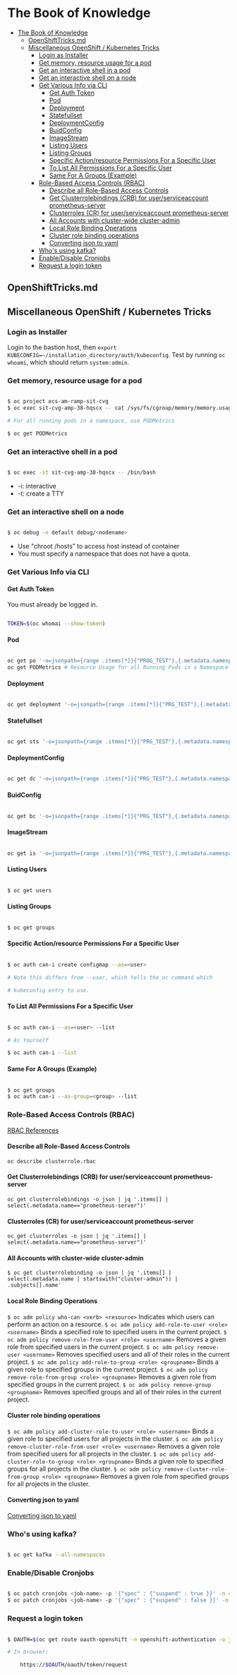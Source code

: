 # The Book of Knowledge

- [The Book of Knowledge](#the-book-of-knowledge)
  - [OpenShiftTricks.md](#openshifttricksmd)
  - [Miscellaneous OpenShift / Kubernetes Tricks](#miscellaneous-openshift--kubernetes-tricks)
    - [Login as Installer](#login-as-installer)
    - [Get memory, resource usage for a pod](#get-memory-resource-usage-for-a-pod)
    - [Get an interactive shell in a pod](#get-an-interactive-shell-in-a-pod)
    - [Get an interactive shell on a node](#get-an-interactive-shell-on-a-node)
    - [Get Various Info via CLI](#get-various-info-via-cli)
      - [Get Auth Token](#get-auth-token)
      - [Pod](#pod)
      - [Deployment](#deployment)
      - [Statefullset](#statefullset)
      - [DeploymentConfig](#deploymentconfig)
      - [BuidConfig](#buidconfig)
      - [ImageStream](#imagestream)
      - [Listing Users](#listing-users)
      - [Listing Groups](#listing-groups)
      - [Specific Action/resource Permissions For a Specific User](#specific-actionresource-permissions-for-a-specific-user)
      - [To List All Permissions For a Specific User](#to-list-all-permissions-for-a-specific-user)
      - [Same For A Groups (Example)](#same-for-a-groups-example)
    - [Role-Based Access Controls (RBAC)](#role-based-access-controls-rbac)
      - [Describe all Role-Based Access Controls](#describe-all-role-based-access-controls)
      - [Get Clusterrolebindings (CRB) for user/serviceaccount prometheus-server](#get-clusterrolebindings-crb-for-userserviceaccount-prometheus-server)
      - [Clusterroles (CR) for user/serviceaccount prometheus-server](#clusterroles-cr-for-userserviceaccount-prometheus-server)
      - [All Accounts with cluster-wide cluster-admin](#all-accounts-with-cluster-wide-cluster-admin)
      - [Local Role Binding Operations](#local-role-binding-operations)
      - [Cluster role binding operations](#cluster-role-binding-operations)
      - [Converting json to yaml](#converting-json-to-yaml)
    - [Who's using kafka?](#whos-using-kafka)
    - [Enable/Disable Cronjobs](#enabledisable-cronjobs)
    - [Request a login token](#request-a-login-token)

## OpenShiftTricks.md

## Miscellaneous OpenShift / Kubernetes Tricks

### Login as Installer

Login to the bastion host, then `export KUBECONFIG=~/installation_directory/auth/kubeconfig`.
Test by running `oc whoami`, which should return `system:admin`.

### Get memory, resource usage for a pod

``` bash

$ oc project ecs-am-ramp-sit-cvg
$ oc exec sit-cvg-amp-38-hqscx -- cat /sys/fs/cgroup/memory/memory.usage_in_bytes

# For all running pods in a namespace, use PODMetrics

$ oc get PODMetrics

```

### Get an interactive shell in a pod

``` bash

$ oc exec -it sit-cvg-amp-38-hqscx -- /bin/bash

```

* \-i: interactive
* \-t: create a TTY

### Get an interactive shell on a node

``` bash

$ oc debug -n default debug/<nodename>

```

* Use "chroot /hosts" to access host instead of container
* You must specify a namespace that does not have a quota.

### Get Various Info via CLI

#### Get Auth Token

You must already be logged in.

``` bash

TOKEN=$(oc whomai --show-token)

```

#### Pod

``` bash

oc get po '-o=jsonpath={range .items[*]}{"PROG_TEST"},{.metadata.namespace}{","}{.metadata.name}{","}{.spec.containers[].image}{"\n"}' -A |grep redhat
oc get PODMetrics # Resource Usage for all Running Pods in a Namespace

```

#### Deployment

``` bash

oc get deployment '-o=jsonpath={range .items[*]}{"PRG_TEST"},{.metadata.namespace}{","}{.spec.template.spec.containers[].name}{","}{.spec.template.spec.containers[].image}{"\n"}' -A|grep redhat

```

#### Statefullset

``` bash

oc get sts '-o=jsonpath={range .items[*]}{"PRG_TEST"},{.metadata.namespace}{","}{.spec.template.spec.containers[].name}{","}{.spec.template.spec.containers[].image}{"\n"}' -A|grep redhat

```

#### DeploymentConfig

``` bash

oc get dc '-o=jsonpath={range .items[*]}{"PRG_TEST"},{.metadata.namespace}{","}{.spec.template.spec.containers[].name}{","}{.spec.template.spec.containers[].image}{"\n"}' -A|grep redhat

```

#### BuidConfig

``` bash

oc get bc '-o=jsonpath={range .items[*]}{"PRG_TEST"},{.metadata.namespace}{","}{.metadata.name}{","}{.spec.triggers[].imageChange.lastTriggeredImageID}{"\n"}{end}' -A|grep redhat

```

#### ImageStream

``` bash

oc get is '-o=jsonpath={range .items[*]}{"PRG_TEST"},{.metadata.namespace}{","}{.metadata.name}{","}{.spec.tags[].from.name}{"\n"}{end}' -A|grep redhat

```

#### Listing Users

``` bash

$ oc get users

```

#### Listing Groups

``` bash

$ oc get groups

```

#### Specific Action/resource Permissions For a Specific User

``` bash

$ oc auth can-i create configmap --as=<user>

# Note this differs from --user, which tells the oc command which

# kubeconfig entry to use.

```

#### To List All Permissions For a Specific User

``` bash

$ oc auth can-i --as=<user> --list

# As Yourself

$ oc auth can-i --list

```

#### Same For A Groups (Example)

``` bash

$ oc get groups
$ oc auth can-i --as-group=<group> --list

```

### Role-Based Access Controls (RBAC)

[RBAC References](https://docs.openshift.com/container-platform/4.9/authentication/using-rbac.html)

#### Describe all Role-Based Access Controls

` oc describe clusterrole.rbac `

#### Get Clusterrolebindings (CRB) for user/serviceaccount prometheus-server

` oc get clusterrolebindings -o json | jq '.items[] | select(.metadata.name=="prometheus-server")' `

#### Clusterroles (CR) for user/serviceaccount prometheus-server

` oc get clusterroles -o json | jq '.items[] | select(.metadata.name=="prometheus-server")' `

#### All Accounts with cluster-wide cluster-admin

`$ oc get clusterrolebinding -o json | jq '.items[] | select(.metadata.name | startswith("cluster-admin")) | .subjects[].name'`

#### Local Role Binding Operations

`$ oc adm policy who-can <verb> <resource>` Indicates which users can perform an action on a resource.
`$ oc adm policy add-role-to-user <role> <username>` Binds a specified role to specified users in the current project.
`$ oc adm policy remove-role-from-user <role> <username>` Removes a given role from specified users in the current project.
`$ oc adm policy remove-user <username>` Removes specified users and all of their roles in the current project.
`$ oc adm policy add-role-to-group <role> <groupname>` Binds a given role to specified groups in the current project.
`$ oc adm policy remove-role-from-group <role> <groupname>` Removes a given role from specified groups in the current project.
`$ oc adm policy remove-group <groupname>` Removes specified groups and all of their roles in the current project.

#### Cluster role binding operations

`$ oc adm policy add-cluster-role-to-user <role> <username>` Binds a given role to specified users for all projects in the cluster.
`$ oc adm policy remove-cluster-role-from-user <role> <username>` Removes a given role from specified users for all projects in the cluster.
`$ oc adm policy add-cluster-role-to-group <role> <groupname>` Binds a given role to specified groups for all projects in the cluster.
`$ oc adm policy remove-cluster-role-from-group <role> <groupname>` Removes a given role from specified groups for all projects in the cluster.

#### Converting json to yaml

[Converting json to yaml](./JSON.md)

### Who's using kafka?

``` bash

$ oc get kafka --all-namespaces

```

### Enable/Disable Cronjobs

``` bash

$ oc patch cronjobs <job-name> -p '{"spec" : {"suspend" : true }}' -n <namespace>
$ oc patch cronjobs <job-name> -p '{"spec" : {"suspend" : false }}' -n <namespace>

```

### Request a login token

``` bash

$ OAUTH=$(oc get route oauth-openshift -n openshift-authentication -o json | jq .spec.host)

# In browser:

    https://$OAUTH/oauth/token/request

```

[//]: # ( vim: set ai et nu sts=2 sw=2 ts=2 tw=78 filetype=markdown :)
